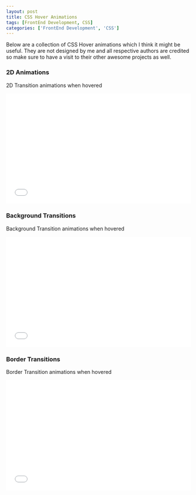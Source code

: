 ```yaml
---
layout: post
title: CSS Hover Animations
tags: [FrontEnd Development, CSS]
categories: ['FrontEnd Development', 'CSS'] 
---
```



Below are a collection of CSS Hover animations which I think it might be useful. They are not designed by me
and all respective authors are credited so make sure to have a visit to their other awesome projects
as well.

### 2D Animations

2D Transition animations when hovered
<iframe width="100%" height="300" src="//jsfiddle.net/mbuda03/xeuuajzp/embedded/result,css,html/dark/" allowfullscreen="allowfullscreen" frameborder="0"></iframe>




### Background Transitions

Background Transition animations when hovered
<iframe width="100%" height="300" src="//jsfiddle.net/mbuda03/wa3m11rt/4/embedded/result,css,html/dark/" allowfullscreen="allowfullscreen" frameborder="0"></iframe>



### Border Transitions

Border Transition animations when hovered
<iframe width="100%" height="300" src="//jsfiddle.net/mbuda03/q4sLor17/1/embedded/result,css,html/dark/" allowfullscreen="allowfullscreen" frameborder="0"></iframe>